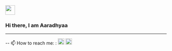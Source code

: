 <img src="https://raw.githubusercontent.com/iampavangandhi/iampavangandhi/master/gifs/Hi.gif" height=30>

### Hi there, I am Aaradhyaa 




---
 -- 📫 How to reach me:  : <a href="https://twitter.com/AaradhyaaG"><img src="https://www.iconpacks.net/icons/2/free-twitter-logo-icon-2429-thumb.png" height=20></a>  <a href="https://www.linkedin.com/in/aria717/"><img src="https://www.freepnglogos.com/uploads/linkedin-blue-style-logo-png-0.png" height=20></a>







<!--
**Aaradhyaa717/Aaradhyaa717** is a ✨ _special_ ✨ repository because its `README.md` (this file) appears on your GitHub profile.

Here are some ideas to get you started:

- 🔭 I’m currently working on ...
- 🌱 I’m currently learning ...
- 👯 I’m looking to collaborate on ...
- 🤔 I’m looking for help with ...
- 💬 Ask me about ...
- ⚡ Fun fact: ...

- 📫 How to reach me: <a href="https://www.linkedin.com/in/aaradhyaa-2120731a9/">LinkedIn</a>

- 😄 Pronouns: she/her


### Skills

-->


